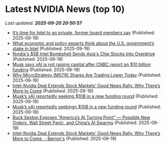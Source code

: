 # Latest NVIDIA News (top 10)
_Last updated: **2025-09-20 20:50:57**_

- [It’s time for Intel to go private, former board members say](https://fortune.com/2025/09/19/time-for-intel-to-go-private-nvidia-government-trump/) (Published: 2025-09-19)
- [What economic and policy experts think about the U.S. government’s stake in Intel](https://www.pbs.org/newshour/politics/what-economic-and-policy-experts-think-about-the-u-s-governments-stake-in-intel) (Published: 2025-09-19)
- [Nvidia's $5B Intel Bombshell Sends Asia's Chip Stocks Into Overdrive](https://finance.yahoo.com/news/nvidias-5b-intel-bombshell-sends-201443299.html) (Published: 2025-09-19)
- [Musk says xAI is not raising capital after CNBC report on $10 billion funding](https://www.livemint.com/companies/news/musk-says-xai-is-not-raising-capital-after-cnbc-report-on-10-billion-funding-11758312702713.html) (Published: 2025-09-19)
- [Why MicroStrategy (MSTR) Shares Are Trading Lower Today](https://finance.yahoo.com/news/why-microstrategy-mstr-shares-trading-200638900.html) (Published: 2025-09-19)
- [Intel-Nvidia Deal Extends Stock Markets’ Good News Rally. Why There’s More to Come](https://biztoc.com/x/da2aa1995b8b5551) (Published: 2025-09-19)
- [Musk’s xAI reportedly seeking $10B in a new funding round](https://cryptoslate.com/musks-xai-reportedly-seeking-10b-in-a-new-funding-round/) (Published: 2025-09-19)
- [Musk’s xAI reportedly seekingn $10B in a new funding round](https://cryptoslate.com/musks-xai-reportedly-seekingn-10b-in-a-new-funding-round/) (Published: 2025-09-19)
- [Buck Sexton Exposes “America’s AI Turning Point” — Possible New Orders, Wall Street Panic, and China’s AI Swarms](https://www.globenewswire.com/news-release/2025/09/19/3153378/0/en/Buck-Sexton-Exposes-America-s-AI-Turning-Point-Possible-New-Orders-Wall-Street-Panic-and-China-s-AI-Swarms.html) (Published: 2025-09-19)
- [Intel-Nvidia Deal Extends Stock Markets’ Good News Rally. Why There’s More to Come. - Barron's](https://slashdot.org/firehose.pl?op=view&amp;id=179376720) (Published: 2025-09-19)
